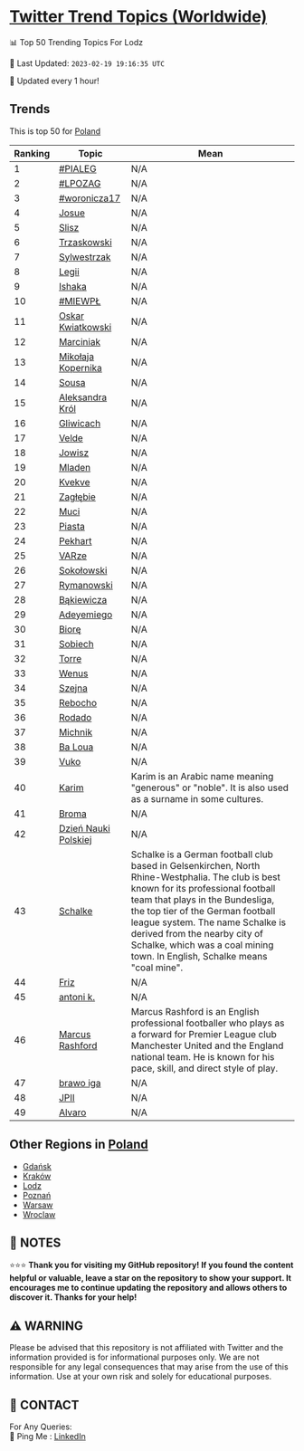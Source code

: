 [Twitter Trend Topics (Worldwide)](https://github.com/ErcinDedeoglu/Twitter-Trend-Topics)
==========


📊 Top 50 Trending Topics For Lodz

📆 Last Updated: `2023-02-19 19:16:35 UTC`

🔧 Updated every 1 hour!


## Trends

This is top 50 for [Poland](</Poland>)

| Ranking | Topic | Mean |
| ------- | ------------ | ------------ |
| 1 | [#PIALEG](http://twitter.com/search?q=%23PIALEG) | N/A |
| 2 | [#LPOZAG](http://twitter.com/search?q=%23LPOZAG) | N/A |
| 3 | [#woronicza17](http://twitter.com/search?q=%23woronicza17) | N/A |
| 4 | [Josue](http://twitter.com/search?q=Josue) | N/A |
| 5 | [Slisz](http://twitter.com/search?q=Slisz) | N/A |
| 6 | [Trzaskowski](http://twitter.com/search?q=Trzaskowski) | N/A |
| 7 | [Sylwestrzak](http://twitter.com/search?q=Sylwestrzak) | N/A |
| 8 | [Legii](http://twitter.com/search?q=Legii) | N/A |
| 9 | [Ishaka](http://twitter.com/search?q=Ishaka) | N/A |
| 10 | [#MIEWPŁ](http://twitter.com/search?q=%23MIEWP%c5%81) | N/A |
| 11 | [Oskar Kwiatkowski](http://twitter.com/search?q=Oskar+Kwiatkowski) | N/A |
| 12 | [Marciniak](http://twitter.com/search?q=Marciniak) | N/A |
| 13 | [Mikołaja Kopernika](http://twitter.com/search?q=Miko%c5%82aja+Kopernika) | N/A |
| 14 | [Sousa](http://twitter.com/search?q=Sousa) | N/A |
| 15 | [Aleksandra Król](http://twitter.com/search?q=Aleksandra+Kr%c3%b3l) | N/A |
| 16 | [Gliwicach](http://twitter.com/search?q=Gliwicach) | N/A |
| 17 | [Velde](http://twitter.com/search?q=Velde) | N/A |
| 18 | [Jowisz](http://twitter.com/search?q=Jowisz) | N/A |
| 19 | [Mladen](http://twitter.com/search?q=Mladen) | N/A |
| 20 | [Kvekve](http://twitter.com/search?q=Kvekve) | N/A |
| 21 | [Zagłębie](http://twitter.com/search?q=Zag%c5%82%c4%99bie) | N/A |
| 22 | [Muci](http://twitter.com/search?q=Muci) | N/A |
| 23 | [Piasta](http://twitter.com/search?q=Piasta) | N/A |
| 24 | [Pekhart](http://twitter.com/search?q=Pekhart) | N/A |
| 25 | [VARze](http://twitter.com/search?q=VARze) | N/A |
| 26 | [Sokołowski](http://twitter.com/search?q=Soko%c5%82owski) | N/A |
| 27 | [Rymanowski](http://twitter.com/search?q=Rymanowski) | N/A |
| 28 | [Bąkiewicza](http://twitter.com/search?q=B%c4%85kiewicza) | N/A |
| 29 | [Adeyemiego](http://twitter.com/search?q=Adeyemiego) | N/A |
| 30 | [Biorę](http://twitter.com/search?q=Bior%c4%99) | N/A |
| 31 | [Sobiech](http://twitter.com/search?q=Sobiech) | N/A |
| 32 | [Torre](http://twitter.com/search?q=Torre) | N/A |
| 33 | [Wenus](http://twitter.com/search?q=Wenus) | N/A |
| 34 | [Szejna](http://twitter.com/search?q=Szejna) | N/A |
| 35 | [Rebocho](http://twitter.com/search?q=Rebocho) | N/A |
| 36 | [Rodado](http://twitter.com/search?q=Rodado) | N/A |
| 37 | [Michnik](http://twitter.com/search?q=Michnik) | N/A |
| 38 | [Ba Loua](http://twitter.com/search?q=Ba+Loua) | N/A |
| 39 | [Vuko](http://twitter.com/search?q=Vuko) | N/A |
| 40 | [Karim](http://twitter.com/search?q=Karim) | Karim is an Arabic name meaning "generous" or "noble". It is also used as a surname in some cultures. |
| 41 | [Broma](http://twitter.com/search?q=Broma) | N/A |
| 42 | [Dzień Nauki Polskiej](http://twitter.com/search?q=Dzie%c5%84+Nauki+Polskiej) | N/A |
| 43 | [Schalke](http://twitter.com/search?q=Schalke) | Schalke is a German football club based in Gelsenkirchen, North Rhine-Westphalia. The club is best known for its professional football team that plays in the Bundesliga, the top tier of the German football league system. The name Schalke is derived from the nearby city of Schalke, which was a coal mining town. In English, Schalke means "coal mine". |
| 44 | [Friz](http://twitter.com/search?q=Friz) | N/A |
| 45 | [antoni k.](http://twitter.com/search?q=antoni+k.) | N/A |
| 46 | [Marcus Rashford](http://twitter.com/search?q=Marcus+Rashford) | Marcus Rashford is an English professional footballer who plays as a forward for Premier League club Manchester United and the England national team. He is known for his pace, skill, and direct style of play. |
| 47 | [brawo iga](http://twitter.com/search?q=brawo+iga) | N/A |
| 48 | [JPII](http://twitter.com/search?q=JPII) | N/A |
| 49 | [Alvaro](http://twitter.com/search?q=Alvaro) | N/A |



## Other Regions in [Poland](</Poland>)

* [Gdańsk](</Poland/Gdańsk.md>)
* [Kraków](</Poland/Kraków.md>)
* [Lodz](</Poland/Lodz.md>)
* [Poznań](</Poland/Poznań.md>)
* [Warsaw](</Poland/Warsaw.md>)
* [Wroclaw](</Poland/Wroclaw.md>)



## 📝 NOTES

⭐⭐⭐ **Thank you for visiting my GitHub repository! If you found the content helpful or valuable, leave a star on the repository to show your support. It encourages me to continue updating the repository and allows others to discover it. Thanks for your help!**


## ⚠️ WARNING

Please be advised that this repository is not affiliated with Twitter and the information provided is for informational purposes only. We are not responsible for any legal consequences that may arise from the use of this information. Use at your own risk and solely for educational purposes.


## 📨 CONTACT

 For Any Queries:  
            🏓 Ping Me : [LinkedIn](https://www.linkedin.com/in/ercindedeoglu/)
